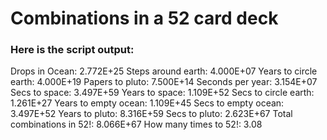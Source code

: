 # Combinations in a 52 card deck

### Here is the script output:
Drops in Ocean: 2.772E+25
Steps around earth: 4.000E+07
Years to circle earth: 4.000E+19
Papers to pluto: 7.500E+14
Seconds per year: 3.154E+07
Secs to space: 3.497E+59
Years to space: 1.109E+52
Secs to circle earth: 1.261E+27
Years to empty ocean: 1.109E+45
Secs to empty ocean: 3.497E+52
Years to pluto: 8.316E+59
Secs to pluto: 2.623E+67
Total combinations in 52!: 8.066E+67
How many times to 52!: 3.08
